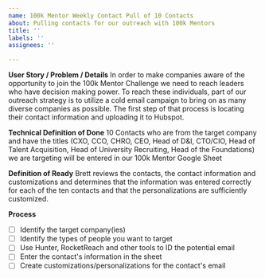 ```yaml
---
name: 100k Mentor Weekly Contact Pull of 10 Contacts
about: Pulling contacts for our outreach with 100k Mentors
title: ''
labels: ''
assignees: ''

---
```


**User Story / Problem / Details**
In order to make companies aware of the opportunity to join the 100k Mentor Challenge we need to reach leaders who have decision making power. To reach these individuals, part of our outreach strategy is to utilize a cold email campaign to bring on as many diverse companies as possible. The first step of that process is locating their contact information and uploading it to Hubspot. 

**Technical Definition of Done**
10 Contacts who are from the target company and have the titles (CXO, CCO, CHRO, CEO, Head of D&I, CTO/CIO, Head of Talent Acquisition, Head of University Recruiting, Head of the Foundations) we are targeting will be entered in our 100k Mentor Google Sheet 

**Definition of Ready**
Brett reviews the contacts, the contact information and customizations and determines that the information was entered correctly for each of the ten contacts and that the personalizations are sufficiently customized.


**Process**
- [ ] Identify the target company(ies)
- [ ] Identify the types of people you want to target
- [ ] Use Hunter, RocketReach and other tools to ID the potential email
- [ ] Enter the contact's information in the sheet
- [ ] Create customizations/personalizations for the contact's email
